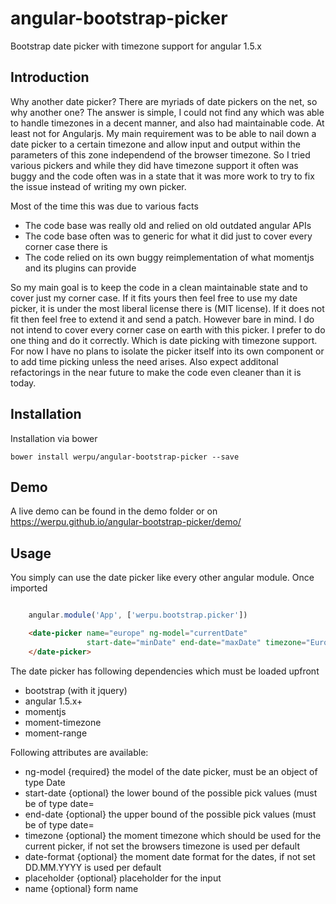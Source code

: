 # angular-bootstrap-picker
Bootstrap date picker with timezone support for angular 1.5.x

## Introduction

Why another date picker? There are myriads of date pickers on the net, so why another one?
The answer is simple, I could not find any which was able to handle timezones in a decent manner, and also
had maintainable code. At least not for Angularjs. My main requirement was to be able to nail down a date picker
to a certain timezone and allow input and output within the parameters of this zone independend of the browser timezone.
So I tried various pickers and while they did have timezone support it often was buggy and the code often was
in a state that it was more work to try to fix the issue instead of writing my own picker.

Most of the time this was due to various facts

* The code base was really old and relied on old outdated angular APIs
* The code base often was to generic for what it did just to cover every corner case there is
* The code relied on its own buggy reimplementation of what momentjs and its plugins can provide

So my main goal is to keep the code in a clean maintainable state and to cover just my corner case.
If it fits yours then feel free to use my date picker, it is under the most liberal license there is (MIT license).
If it does not fit then feel free to extend it and send a patch. However bare in mind. I do not intend to
cover every corner case on earth with this picker. I prefer to do one thing and do it correctly. Which is date picking
with timezone support. For now I have no plans to isolate the picker itself into its own component or to add time picking
unless the need arises. Also expect additonal refactorings in the near future to make the code even cleaner than it is today.

## Installation

Installation via bower

```
bower install werpu/angular-bootstrap-picker --save
```

## Demo

A live demo can be found in the demo folder or on
https://werpu.github.io/angular-bootstrap-picker/demo/

## Usage

You simply can use the date picker like every other angular module. Once imported

```javascript

    angular.module('App', ['werpu.bootstrap.picker'])

```


```html
    <date-picker name="europe" ng-model="currentDate"
                 start-date="minDate" end-date="maxDate" timezone="Europe/Zurich">
    </date-picker>
```

The date picker has following dependencies which must be loaded upfront

* bootstrap (with it jquery)
* angular 1.5.x+
* momentjs
* moment-timezone
* moment-range


Following attributes are available:

* ng-model {required} the model of the date picker, must be an object of type Date
* start-date {optional} the lower bound of the possible pick values (must be of type date=
* end-date {optional} the upper bound of the possible pick values (must be of type date=
* timezone {optional} the moment timezone which should be used for the current picker, if not set the browsers timezone is used per default
* date-format {optional} the moment date format for the dates, if not set DD.MM.YYYY is used per default
* placeholder {optional} placeholder for the input
* name {optional} form name



